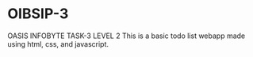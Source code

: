 # OIBSIP-3
OASIS INFOBYTE TASK-3 LEVEL 2
This is a basic todo list webapp made using html, css, and javascript.
